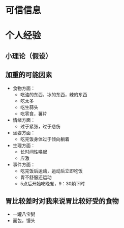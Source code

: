 # 可信信息

# 个人经验

## 小理论（假设）

## 加重的可能因素
- 食物方面：
    - 吃油的东西，冰的东西，辣的东西
    - 吃太多
    - 吃生蒜头
    - 吃零食，薯片
- 情绪方面：
    - 过于紧张，过于悲伤
- 坐姿方面：
    - 吃完饭身体过于倾向躺着
- 生理方面：
    - 长时间性唤起
    - 应激
- 事件方面：
    - 吃完饭后运动，运动后立即吃饭
    - 胃不舒服还运动
    - 5点后开始吃晚餐，9：30躺下时

## 胃比较差时对我来说胃比较好受的食物
- 一罐八宝粥
- 面包，馒头

